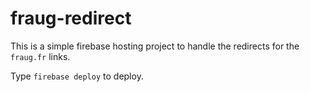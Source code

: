 # fraug-redirect

This is a simple firebase hosting project to handle the redirects for the `fraug.fr` links.

Type `firebase deploy` to deploy.